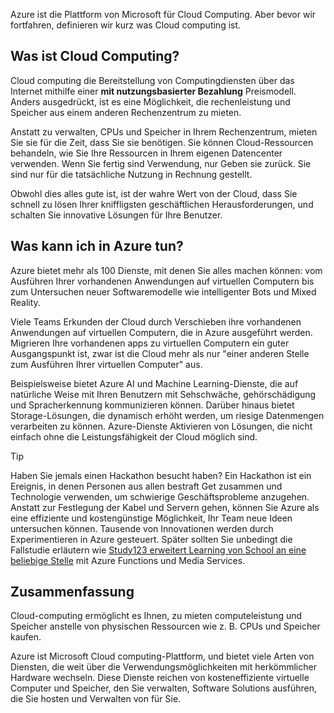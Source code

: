 Azure ist die Plattform von Microsoft für Cloud Computing. Aber bevor wir fortfahren, definieren wir kurz was Cloud computing ist.

## <a name="what-is-cloud-computing"></a>Was ist Cloud Computing?

Cloud computing die Bereitstellung von Computingdiensten über das Internet mithilfe einer **mit nutzungsbasierter Bezahlung** Preismodell. Anders ausgedrückt, ist es eine Möglichkeit, die rechenleistung und Speicher aus einem anderen Rechenzentrum zu mieten.

Anstatt zu verwalten, CPUs und Speicher in Ihrem Rechenzentrum, mieten Sie sie für die Zeit, dass Sie sie benötigen. Sie können Cloud-Ressourcen behandeln, wie Sie Ihre Ressourcen in Ihrem eigenen Datencenter verwenden. Wenn Sie fertig sind Verwendung, nur Geben sie zurück. Sie sind nur für die tatsächliche Nutzung in Rechnung gestellt.

Obwohl dies alles gute ist, ist der wahre Wert von der Cloud, dass Sie schnell zu lösen Ihrer kniffligsten geschäftlichen Herausforderungen, und schalten Sie innovative Lösungen für Ihre Benutzer.

## <a name="what-can-i-do-on-azure"></a>Was kann ich in Azure tun?

Azure bietet mehr als 100 Dienste, mit denen Sie alles machen können: vom Ausführen Ihrer vorhandenen Anwendungen auf virtuellen Computern bis zum Untersuchen neuer Softwaremodelle wie intelligenter Bots und Mixed Reality.

Viele Teams Erkunden der Cloud durch Verschieben ihre vorhandenen Anwendungen auf virtuellen Computern, die in Azure ausgeführt werden. Migrieren Ihre vorhandenen apps zu virtuellen Computern ein guter Ausgangspunkt ist, zwar ist die Cloud mehr als nur "einer anderen Stelle zum Ausführen Ihrer virtuellen Computer" aus.

Beispielsweise bietet Azure AI und Machine Learning-Dienste, die auf natürliche Weise mit Ihren Benutzern mit Sehschwäche, gehörschädigung und Spracherkennung kommunizieren können. Darüber hinaus bietet Storage-Lösungen, die dynamisch erhöht werden, um riesige Datenmengen verarbeiten zu können. Azure-Dienste Aktivieren von Lösungen, die nicht einfach ohne die Leistungsfähigkeit der Cloud möglich sind.

> [!TIP]
> Haben Sie jemals einen Hackathon besucht haben? Ein Hackathon ist ein Ereignis, in denen Personen aus allen bestraft Get zusammen und Technologie verwenden, um schwierige Geschäftsprobleme anzugehen. Anstatt zur Festlegung der Kabel und Servern gehen, können Sie Azure als eine effiziente und kostengünstige Möglichkeit, Ihr Team neue Ideen untersuchen können. Tausende von Innovationen werden durch Experimentieren in Azure gesteuert. Später sollten Sie unbedingt die Fallstudie erläutern wie [Study123 erweitert Learning von School an eine beliebige Stelle](https://microsoft.github.io/techcasestudies/azure%20functions/2017/07/19/Study123AzureFunctions.html) mit Azure Functions und Media Services.

## <a name="summary"></a>Zusammenfassung

Cloud-computing ermöglicht es Ihnen, zu mieten computeleistung und Speicher anstelle von physischen Ressourcen wie z. B. CPUs und Speicher kaufen.

Azure ist Microsoft Cloud computing-Plattform, und bietet viele Arten von Diensten, die weit über die Verwendungsmöglichkeiten mit herkömmlicher Hardware wechseln. Diese Dienste reichen von kosteneffiziente virtuelle Computer und Speicher, den Sie verwalten, Software Solutions ausführen, die Sie hosten und Verwalten von für Sie.